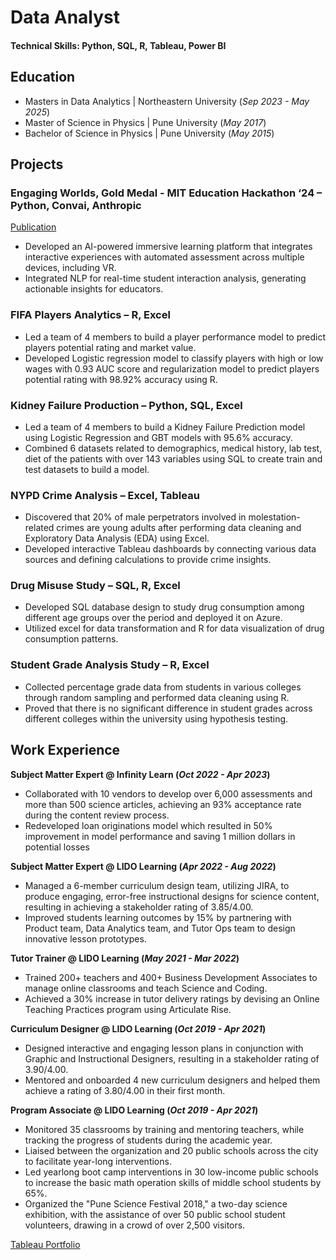 # Data Analyst
#### Technical Skills: Python, SQL, R, Tableau, Power BI
## Education
- Masters in Data Analytics | Northeastern University (_Sep 2023 - May 2025_)								       		
- Master of Science in Physics	| Pune University (_May 2017_)	 			        		
- Bachelor of Science in Physics | Pune University (_May 2015_)

## Projects
### Engaging Worlds, Gold Medal - MIT Education Hackathon ‘24 – Python, Convai, Anthropic
[Publication](https://drive.google.com/file/d/1X-DqRWSOlMX3HOqbCXRaomZ9jDIYrog8/view?usp=sharing)
- Developed an AI-powered immersive learning platform that integrates interactive experiences with automated assessment across 
multiple devices, including VR.
- Integrated NLP for real-time student interaction analysis, generating actionable insights for educators.

### FIFA Players Analytics – R, Excel
- Led a team of 4 members to build a player performance model to predict players potential rating and market value.
- Developed Logistic regression model to classify players with high or low wages with 0.93 AUC score and regularization model to predict 
players potential rating with 98.92% accuracy using R.

### Kidney Failure Production – Python, SQL, Excel 
- Led a team of 4 members to build a Kidney Failure Prediction model using Logistic Regression and GBT models with 95.6% accuracy.
- Combined 6 datasets related to demographics, medical history, lab test, diet of the patients with over 143 variables using SQL to create 
train and test datasets to build a model.

### NYPD Crime Analysis – Excel, Tableau 
- Discovered that 20% of male perpetrators involved in molestation-related crimes are young adults after performing data cleaning and 
Exploratory Data Analysis (EDA) using Excel.
- Developed interactive Tableau dashboards by connecting various data sources and defining calculations to provide crime insights.

### Drug Misuse Study – SQL, R, Excel 
- Developed SQL database design to study drug consumption among different age groups over the period and deployed it on Azure.
- Utilized excel for data transformation and R for data visualization of drug consumption patterns. 

### Student Grade Analysis Study – R, Excel 
- Collected percentage grade data from students in various colleges through random sampling and performed data cleaning using R.
- Proved that there is no significant difference in student grades across different colleges within the university using hypothesis testing.

## Work Experience

**Subject Matter Expert @ Infinity Learn (_Oct 2022 - Apr 2023_)**
-  Collaborated with 10 vendors to develop over 6,000 assessments and more than 500 science articles, achieving an 93% 
acceptance rate during the content review process.
- Redeveloped loan originations model which resulted in 50% improvement in model performance and saving 1 million dollars in potential losses

**Subject Matter Expert @ LIDO Learning (_Apr 2022 - Aug 2022_)**
- Managed a 6-member curriculum design team, utilizing JIRA, to produce engaging, error-free instructional designs for science 
content, resulting in achieving a stakeholder rating of 3.85/4.00.
- Improved students learning outcomes by 15% by partnering with Product team, Data Analytics team, and Tutor Ops team to 
design innovative lesson prototypes.

**Tutor Trainer @ LIDO Learning (_May 2021 - Mar 2022_)**
- Trained 200+ teachers and 400+ Business Development Associates to manage online classrooms and teach Science and Coding.
- Achieved a 30% increase in tutor delivery ratings by devising an Online Teaching Practices program using Articulate Rise.

**Curriculum Designer @ LIDO Learning (_Oct 2019 - Apr 2021_)**
- Designed interactive and engaging lesson plans in conjunction with Graphic and Instructional Designers, resulting in a 
stakeholder rating of 3.90/4.00.
- Mentored and onboarded 4 new curriculum designers and helped them achieve a rating of 3.80/4.00 in their first month.

**Program Associate @ LIDO Learning (_Oct 2019 - Apr 2021_)**
- Monitored 35 classrooms by training and mentoring teachers, while tracking the progress of students during the academic year.
- Liaised between the organization and 20 public schools across the city to facilitate year-long interventions.
- Led yearlong boot camp interventions in 30 low-income public schools to increase the basic math operation skills of middle 
school students by 65%.
- Organized the "Pune Science Festival 2018," a two-day science exhibition, with the assistance of over 50 public school student 
volunteers, drawing in a crowd of over 2,500 visitors.


[Tableau Portfolio](https://public.tableau.com/app/profile/monika.gundecha6637/vizzes)


